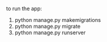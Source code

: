 to run the app:

1. python manage.py makemigrations
2. python manage.py migrate
3. python manage.py runserver
